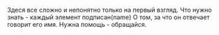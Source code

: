 Здеся все сложно и непонятно только на первый взгляд. Что нужно знать - каждый элемент подписан(name)
О том, за что он отвечает говорит его имя. Нужна помощь - обращайся.
